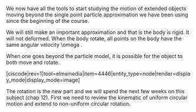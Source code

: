 We now have all the tools to start studying the motion of extended objects moving beyond the single point particle approximation we have been using since the beginning of the course. 

We will still make an important approximation and that is the body is rigid. It will not deformed. When the body rotate, all points on the body have the same angular velocity <lrn-math>\omega </lrn-math>. 

When one goes beyond the particle model, it is possible for the object to both move and rotate. 

[ciscode|rev=1|tool=elmsmedia|item=4446|entity_type=node|render=display_mode|display_mode=image]

The rotation is the new part and we will spend the next few weeks on this subject (chap 12). First we need to review the kinematic of uniform circular motion and extend to non-uniform circular rotation.

